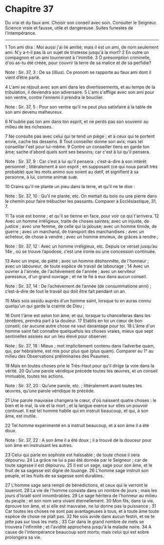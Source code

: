 # Chapitre 37

Du vrai et du faux ami.
Choisir son conseil avec soin.
Consulter le Seigneur.
Science vraie et fausse, utile et dangereuse.
Suites funestes de l’intempérance.

***

1 Ton ami dira : Moi aussi j'ai lié amitié; mais il est un ami, de nom seulement ami. N'y a-t-il pas là un sujet de tristesse jusqu'à la mort? 2 En outre un compagnon et un ami tourneront à l'inimitié. 3 Ô présomption criminelle, d'où as-tu été créée, pour couvrir la terre de sa malice et de sa perfidie?

<span class="bible-note">Note : </span> Sir. 37, 3 : De sa (illius). Ce pronom se rapporte au faux ami dont il vient d’être parlé.

4 L'ami se réjouit avec son ami dans les divertissements, et au temps de la tribulation, il deviendra son adversaire. 5 L'ami s'afflige avec son ami pour son ventre, contre l'ennemi il prendra le bouclier.

<span class="bible-note">Note : </span> Sir. 37, 5 : Pour son ventre qu’il ne peut plus satisfaire à la table de son ami devenu malheureux.

6 N'oublie pas ton ami dans ton esprit, et ne perds pas son souvenir au milieu de tes richesses.


7 Ne consulte pas avec celui qui te tend un piège ; et à ceux qui te portent envie, cache tes desseins. 8 Tout conseiller donne son avis; mais tel conseiller l'est pour lui-même. 9 Contre un conseiller tiens en garde ton âme; sache d'abord quels sont ses besoins; car c'est à lui qu'il pensera.

<span class="bible-note">Note : </span> Sir. 37, 9 : Car c’est à lui qu’il pensera ; c’est-à-dire à son intérêt personnel ; littéralement à son esprit ; en supposant (ce qui nous paraît très probable) que les mots animo suo soient au datif, et signifient à sa personne, à lui, comme animæ suæ.

10 Crains qu'il ne plante un pieu dans la terre, et qu'il ne te dise :

<span class="bible-note">Note : </span> Sir. 37, 10 : Qu’il ne plante, etc. On mettait du bois ou une pierre dans le chemin pour faire trébucher les passants. Comparer à Ecclésiastique, 31, 7.

11 Ta voie est bonne ; et qu'il se tienne en face, pour voir ce qui t'arrivera. 12 Avec un homme irréligieux, traite de choses saintes; avec un injuste, de justice ; avec une femme, de celle qui la jalouse; avec un homme timide, de guerre ; avec un marchand, de transport des marchandises ; avec un acheteur, de chose à vendre ; avec un homme envieux, de grâces à rendre ;

<span class="bible-note">Note : </span> Sir. 37, 12 : Avec un homme irréligieux, etc. Depuis ce verset jusqu’au 14e , où se trouve l’apodose, c’est une ironie ou une concession continuée.

13 Avec un impie, de piété ; avec un homme déshonnête, de l'honneur ; avec un laboureur, de toute espèce de travail de labourage ; 14 Avec un ouvrier à l'année, de l'achèvement de l'année ; avec un serviteur paresseux, d'un grand ouvrage ; et ne te fie à eux dans aucun conseil.

<span class="bible-note">Note : </span> Sir. 37, 14 : De l’achèvement de l’année (de consummatione anni) ; c’est-à-dire de tout le travail qui doit être fait pendant un an.

15 Mais sois assidu auprès d'un homme saint, lorsque tu en auras connu quelqu'un qui garde la crainte de Dieu ;


16 Dont l'âme est selon ton âme, et qui, lorsque tu chancelleras dans les ténèbres, prendra part à ta douleur. 17 Etablis en toi un cœur de bon conseil; car aucune autre chose ne vaut davantage pour toi. 18 L'âme d'un homme saint fait connaître quelquefois les choses vraies, mieux que sept sentinelles assises sur un lieu élevé pour observer.

<span class="bible-note">Note : </span> Sir. 37, 18 : Mieux ; mot implicitement contenu dans l’adverbe quam, qui, par hébraïsme, est mis pour plus que (plus quam). Comparer au 1° au milieu des Observations préliminaires des Psaumes.


19 Mais en toutes choses prie le Très-Haut pour qu'il dirige ta voie dans la vérité. 20 Qu'une parole véridique précède toutes tes œuvres, et un conseil immuable, toutes tes actions.

<span class="bible-note">Note : </span> Sir. 37, 20 : Qu’une parole, etc. ; littéralement avant toutes tes œuvres, qu’une parole véridique te précède.

21 Une parole mauvaise changera le cœur, d'où naissent quatre choses : le bien et le mal, la vie et la mort ; et la langue exerce sur elles un pouvoir continuel. Il est tel homme habile qui en instruit beaucoup, et qui, à son âme, est inutile.


22 Tel homme expérimenté en a instruit beaucoup, et à son âme il a été doux.

<span class="bible-note">Note : </span> Sir. 37, 22 : A son âme il a été doux ; il a trouvé de la douceur pour son âme en instruisant les autres.

23 Celui qui parle en sophiste est haïssable ; de toute chose il sera dépourvu. 24 La grâce ne lui a pas été donnée par le Seigneur ; car de toute sagesse il est dépourvu. 25 Il est un sage, sage pour son âme, et le fruit de sa sagesse est digne de louange. 26 L'homme sage instruit son peuple, et les fruits de sa sagesse sont durables.


27 L'homme sage sera rempli de bénédictions, et ceux qui le verront le loueront. 28 La vie de l'homme consiste dans un nombre de jours ; mais les jours d'Israël sont innombrables. 29 Le sage héritera de l'honneur au milieu du peuple ; et son nom sera vivant éternellement. 30 Mon fils, dans ta vie, éprouve ton âme, et si elle est mauvaise, ne lui donne pas la puissance ; 31 Car toutes les choses ne sont pas avantageuses à tous, et à toute âme toute espèce de chose ne plaît pas. 32 Ne sois avide dans aucun festin, et ne te jette pas sur tous les mets ; 33 Car dans le grand nombre de mets se trouvera l'infirmité ; et l'avidité approchera jusqu'à la maladie noire. 34 A cause de l'intempérance beaucoup sont morts; mais celui qui est sobre prolongera sa vie.

